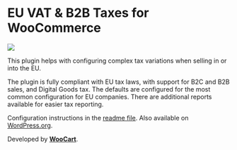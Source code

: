 # EU VAT & B2B Taxes for WooCommerce

![](https://github.com/woocart/eu-vat-b2b-taxes/workflows/Tests/badge.svg)

This plugin helps with configuring complex tax variations when selling in or into the EU.

The plugin is fully compliant with EU tax laws, with support for B2C and B2B sales, and Digital Goods tax. The defaults are configured for the most common configuration for EU companies. There are additional reports available for easier tax reporting.

Configuration instructions in the [readme file](https://github.com/woocart/tax-handling/blob/master/docs/README.md). Also available on [WordPress.org](https://wordpress.org/plugins/eu-vat-b2b-taxes/).

Developed by [**WooCart**](https://woocart.com).
